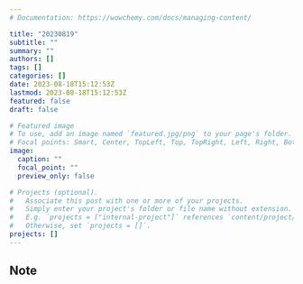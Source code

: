 ```yaml
---
# Documentation: https://wowchemy.com/docs/managing-content/

title: "20230819"
subtitle: ""
summary: ""
authors: []
tags: []
categories: []
date: 2023-08-18T15:12:53Z
lastmod: 2023-08-18T15:12:53Z
featured: false
draft: false

# Featured image
# To use, add an image named `featured.jpg/png` to your page's folder.
# Focal points: Smart, Center, TopLeft, Top, TopRight, Left, Right, BottomLeft, Bottom, BottomRight.
image:
  caption: ""
  focal_point: ""
  preview_only: false

# Projects (optional).
#   Associate this post with one or more of your projects.
#   Simply enter your project's folder or file name without extension.
#   E.g. `projects = ["internal-project"]` references `content/project/deep-learning/index.md`.
#   Otherwise, set `projects = []`.
projects: []
---
```


## Note

